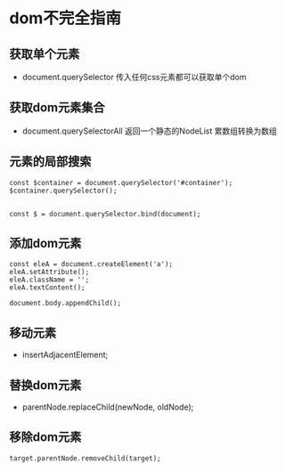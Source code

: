 # dom不完全指南

## 获取单个元素

* document.querySelector 传入任何css元素都可以获取单个dom

## 获取dom元素集合

* document.querySelectorAll 返回一个静态的NodeList 累数组转换为数组

## 元素的局部搜索

```
const $container = document.querySelector('#container');
$container.querySelector();


const $ = document.querySelector.bind(document);
```

## 添加dom元素

```
const eleA = document.createElement('a');
eleA.setAttribute();
eleA.className = '';
eleA.textContent();

document.body.appendChild();
```

## 移动元素

* insertAdjacentElement;


## 替换dom元素

* parentNode.replaceChild(newNode, oldNode);

## 移除dom元素

```
target.parentNode.removeChild(target);
```